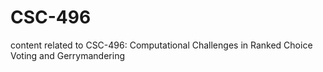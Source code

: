 # CSC-496
content related to CSC-496: Computational Challenges in Ranked Choice Voting and Gerrymandering

